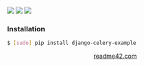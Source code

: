 <!--
https://readme42.com
-->


[![](https://img.shields.io/pypi/v/django-celery-example.svg?maxAge=3600)](https://pypi.org/project/django-celery-example/)
[![](https://img.shields.io/badge/License-Unlicense-blue.svg?longCache=True)](https://unlicense.org/)
[![](https://github.com/andrewp-as-is/django-celery-example/workflows/tests42/badge.svg)](https://github.com/andrewp-as-is/django-celery-example/actions)

### Installation
```bash
$ [sudo] pip install django-celery-example
```

<p align="center">
    <a href="https://readme42.com/">readme42.com</a>
</p>